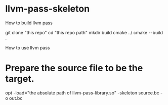 # llvm-pass-skeleton

How to build llvm pass

git clone "this repo"
cd "this repo path"
mkdir build
cmake ../
cmake --build .

How to use llvm pass
# Prepare the source file to be the target.
opt -load="the absolute path of llvm-pass-library.so" -skeleton source.bc -o out.bc
